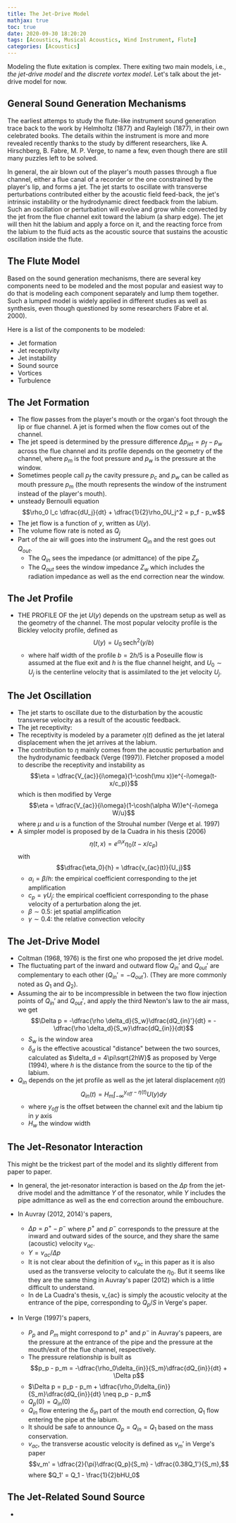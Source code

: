 ```yaml
---
title: The Jet-Drive Model
mathjax: true
toc: true
date: 2020-09-30 18:20:20
tags: [Acoustics, Musical Acoustics, Wind Instrument, Flute]
categories: [Acoustics]
---
```


Modeling the flute exitation is complex. There exiting two main models, i.e., *the jet-drive model* and *the discrete vortex model*. Let's talk about the jet-drive model for now.

<!--more-->

## General Sound Generation Mechanisms
The earliest attemps to study the flute-like instrument sound generation trace back to the work by Helmholtz (1877) and Rayleigh (1877), in their own celebrated books. The details within the instrument is more and more revealed recently thanks to the study by different researchers, like A. Hirschberg, B. Fabre, M. P. Verge, to name a few, even though there are still many puzzles left to be solved.

In general, the air blown out of the player's mouth passes through a flue channel, either a flue canal of a recorder or the one constrained by the player's lip, and forms a jet. The jet starts to oscillate with transverse perturbations contributed either by the acoustic field feed-back, the jet's intrinsic instability or the hydrodynamic direct feedback from the labium. Such an oscillation or perturbation will evolve and grow while convected by the jet from the flue channel exit toward the labium (a sharp edge). The jet will then hit the labium and apply a force on it, and the reacting force from the labium to the fluid acts as the acoustic source that sustains the acoustic oscillation inside the flute.


## The Flute Model
Based on the sound generation mechanisms, there are several key components need to be modeled and the most popular and easiest way to do that is modeling each component separately and lump them together. Such a lumped model is widely applied in different studies as well as synthesis, even though questioned by some researchers (Fabre et al. 2000).

Here is a list of the components to be modeled:

- Jet formation
- Jet receptivity
- Jet instability
- Sound source
- Vortices
- Turbulence


## The Jet Formation
- The flow passes from the player's mouth or the organ's foot through the lip or flue channel. A jet is formed when the flow comes out of the channel.
- The jet speed is determined by the pressure difference $\Delta p_{jet} = p_f - p_w$ across the flue channel and its profile depends on the geometry of the channel, where $p_m$ is the foot pressure and $p_w$ is the pressure at the window. 
- Sometimes people call $p_f$ the cavity pressure $p_c$ and $p_w$ can be called as mouth pressure $p_m$ (the mouth represents the window of the instrument instead of the player's mouth).
- unsteady Bernoulli equation
  $$\rho_0 l_c \dfrac{dU_j}{dt} + \dfrac{1}{2}\rho_0U_j^2 = p_f - p_w$$
- The jet flow is a function of $y$, written as $U(y)$.
- The volume flow rate is noted as $Q_j$
- Part of the air will goes into the instrument $Q_{in}$ and the rest goes out $Q_{out}$.
  - The $Q_{in}$ sees the impedance (or admittance) of the pipe $Z_p$
  - The $Q_{out}$ sees the window impedance $Z_w$ which includes the radiation impedance as well as the end correction near the window.
  
## The Jet Profile
- THE PROFILE OF the jet $U(y)$ depends on the upstream setup as well as the geometry of the channel. The most popular velocity profile is the Bickley velocity profile, defined as 
  $$U(y) = U_0\, \text{sech} ^2 (y/b)$$
  - where half width of the profile $b = 2h/5$ is a Poseuille flow is assumed at the flue exit and $h$ is the flue channel height, and $U_0\sim U_j$ is the centerline velocity that is assimilated to the jet velocity $U_j$.

## The Jet Oscillation
- The jet starts to oscillate due to the disturbation by the acoustic transverse velocity as a result of the acoustic feedback.
- The jet receptivity:
- The receptivity is modeled by a parameter $\eta(t)$ defined as the jet lateral displacement when the jet arrives at the labium.
- The contribution to $\eta$ mainly comes from the acoustic perturbation and the hydrodynamic feedback (Verge (1997)). Fletcher proposed a model to describe the receptivity and instability as 
  $$\eta = \dfrac{V_{ac}}{i\omega}(1-\cosh(\mu x))e^{-i\omega(t-x/c_p)}$$
  which is then modified by Verge
  $$\eta = \dfrac{V_{ac}}{i\omega}(1-\cosh(\alpha W))e^{-i\omega W/u}$$
  where $\mu$ and $u$ is a function of the Strouhal number (Verge et al. 1997)
- A simpler model is proposed by de la Cuadra in his thesis (2006)
  $$\eta(t,x) = e^{\alpha_i x}\eta_0(t-x/c_p)$$
  with 
  $$\dfrac{\eta_0}{h} = \dfrac{v_{ac}(t)}{U_j}$$
  - $\alpha_i = \beta/h$: the empirical coefficient corresponding to the jet amplification
  - $c_p = \gamma U_j$: the empirical coefficient corresponding to the phase velocity of a perturbation along the jet.
  - $\beta \sim 0.5$: jet spatial amplification
  - $\gamma \sim 0.4$: the relative convection velocity


## The Jet-Drive Model
- Coltman (1968, 1976) is the first one who proposed the jet drive model. 
- The fluctuating part of the inward and outward flow $Q_{in}'$ and $Q_{out}'$ are complementary to each other ($Q_{in}' = -Q_{out}'$). (They are more commonly noted as $Q_1$ and $Q_2$).
- Assuming the air to be incompressible in between the two flow injection points of $Q_{in}'$ and $Q_{out}'$, and apply the third Newton's law to the air mass, we get
  $$\Delta p = -\dfrac{\rho \delta_d}{S_w}\dfrac{dQ_{in}'}{dt} = -\dfrac{\rho \delta_d}{S_w}\dfrac{dQ_{in}}{dt}$$
  - $S_w$ is the window area
  - $\delta_d$ is the effective acoustical "distance" between the two sources, calculated as $\delta_d = 4\pi\sqrt{2hW}$ as proposed by Verge (1994), where $h$ is the distance from the source to the tip of the labium.
- $Q_{in}$ depends on the jet profile as well as the jet lateral displacement $\eta(t)$
  $$\displaystyle Q_{in}(t) = H_m\int_{-\infty}^{y_{off}-\eta(t)}U(y)dy$$
  - where $y_{off}$ is the offset between the channel exit and the labium tip in $y$ axis
  - $H_w$ the window width

## The Jet-Resonator Interaction
This might be the trickest part of the model and its slightly different from paper to paper.

- In general, the jet-resonator interaction is based on the $\Delta p$ from the jet-drive model and the admittance $Y$ of the resonator, while $Y$ includes the pipe admittance as well as the end correction around the embouchure.

- In Auvray (2012, 2014)'s papers,
  - $\Delta p = p^+ - p^-$ where $p^+$ and $p^-$ corresponds to the pressure at the inward and outward sides of the source, and they share the same (acoustic) velocity $v_{ac}$.
  - $Y = v_{ac} / \Delta p$
  - It is not clear about the definition of $v_{ac}$ in this paper as it is also used as the transverse velocity to calculate the $\eta_0$. But it seems like they are the same thing in Auvray's paper (2012) which is a little difficult to understand.
  - In de La Cuadra's thesis, v_{ac} is simply the acoustic velocity at the entrance of the pipe, corresponding to $Q_p/S$ in Verge's paper.
- In Verge (1997)'s papers,
  - $P_p$ and $P_m$ might correspond to $p^+$ and $p^-$ in Auvray's papeers, are the pressure at the entrance of the pipe and the pressure at the mouth/exit of the flue channel, respectively.
  - The pressure relationship is built as
  $$p_p - p_m = -\dfrac{\rho_0\delta_{in}}{S_m}\dfrac{dQ_{in}}{dt} + \Delta p$$
  - $\Delta p = p_p - p_m + \dfrac{\rho_0\delta_{in}}{S_m}\dfrac{dQ_{in}}{dt} \neq p_p - p_m$
  - $Q_p(0) = Q_{in}(0)$
  - $Q_{in}$ flow entering the $\delta_{in}$ part of the mouth end correction, $Q_{1}$ flow entering the pipe at the labium.
  - It should be safe to announce $Q_p = Q_{in} = Q_1$ based on the mass conservation.
  - $v_{ac}$, the transverse acoustic velocity is defined as $v_m'$ in Verge's paper 
  $$v_m' = \dfrac{2}{\pi}\dfrac{Q_p}{S_m} - \dfrac{0.38Q_1'}{S_m},$$
  where $Q_1' = Q_1 - \frac{1}{2}bHU_0$


## The Jet-Related Sound Source

- 
